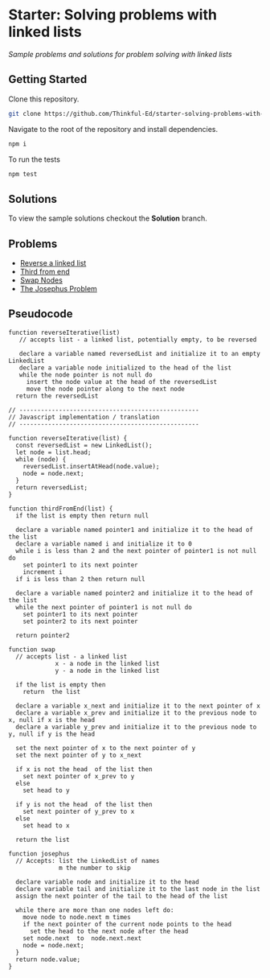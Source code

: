 # Starter: Solving problems with linked lists

_Sample problems and solutions for problem solving with linked lists_

## Getting Started

Clone this repository.

```bash
git clone https://github.com/Thinkful-Ed/starter-solving-problems-with-linked-lists.git
```

Navigate to the root of the repository and install dependencies.

```bash
npm i
```

To run the tests

```bash
npm test
```

## Solutions

To view the sample solutions checkout the **Solution** branch.

## Problems

- [Reverse a linked list](./src/reverse)
- [Third from end](./src/thirdfromend)
- [Swap Nodes](./src/swap)
- [The Josephus Problem](./src/josephus)

## Pseudocode

```
function reverseIterative(list)
   // accepts list - a linked list, potentially empty, to be reversed

   declare a variable named reversedList and initialize it to an empty LinkedList
   declare a variable node initialized to the head of the list
   while the node pointer is not null do
     insert the node value at the head of the reversedList
     move the node pointer along to the next node
  return the reversedList

// --------------------------------------------------
// Javascript implementation / translation
// --------------------------------------------------

function reverseIterative(list) {
  const reversedList = new LinkedList();
  let node = list.head;
  while (node) {
    reversedList.insertAtHead(node.value);
    node = node.next;
  }
  return reversedList;
}

```

```
function thirdFromEnd(list) {
  if the list is empty then return null

  declare a variable named pointer1 and initialize it to the head of the list
  declare a variable named i and initialize it to 0
  while i is less than 2 and the next pointer of pointer1 is not null do
    set pointer1 to its next pointer
    increment i
  if i is less than 2 then return null

  declare a variable named pointer2 and initialize it to the head of the list
  while the next pointer of pointer1 is not null do
    set pointer1 to its next pointer
    set pointer2 to its next pointer

  return pointer2

```

```
function swap
  // accepts list - a linked list
             x - a node in the linked list
             y - a node in the linked list

  if the list is empty then
    return  the list

  declare a variable x_next and initialize it to the next pointer of x
  declare a variable x_prev and initialize it to the previous node to x, null if x is the head
  declare a variable y_prev and initialize it to the previous node to y, null if y is the head

  set the next pointer of x to the next pointer of y
  set the next pointer of y to x_next

  if x is not the head  of the list then
    set next pointer of x_prev to y
  else
    set head to y

  if y is not the head  of the list then
    set next pointer of y_prev to x
  else
    set head to x

  return the list

```

```
function josephus
  // Accepts: list the LinkedList of names
              m the number to skip

  declare variable node and initialize it to the head
  declare variable tail and initialize it to the last node in the list
  assign the next pointer of the tail to the head of the list

  while there are more than one nodes left do:
    move node to node.next m times
    if the next pointer of the current node points to the head
      set the head to the next node after the head
    set node.next  to  node.next.next
    node = node.next;
  }
  return node.value;
}
```

